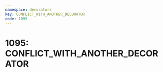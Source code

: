 ```yaml
---
namespace: decorators
key: CONFLICT_WITH_ANOTHER_DECORATOR
code: 1095
---
```


# 1095: CONFLICT_WITH_ANOTHER_DECORATOR
